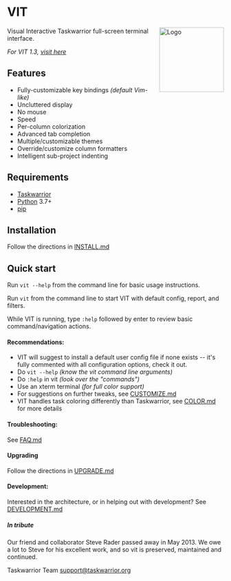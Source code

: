# VIT

<img src="images/great-tit-square-small.png" alt="Logo" width="150" height="150" align="right" />

Visual Interactive Taskwarrior full-screen terminal interface.

*For VIT 1.3, [visit here](https://github.com/vit-project/vit/tree/1.3)*


## Features

 * Fully-customizable key bindings *(default Vim-like)*
 * Uncluttered display
 * No mouse
 * Speed
 * Per-column colorization
 * Advanced tab completion
 * Multiple/customizable themes
 * Override/customize column formatters
 * Intelligent sub-project indenting

## Requirements

 * [Taskwarrior](https://taskwarrior.org)
 * [Python](https://www.python.org) 3.7+
 * [pip](https://pypi.org/project/pip)

## Installation

Follow the directions in [INSTALL.md](INSTALL.md)

## Quick start

Run ```vit --help``` from the command line for basic usage instructions.

Run ```vit``` from the command line to start VIT with default config, report, and filters.

While VIT is running, type ```:help``` followed by enter to review basic command/navigation actions.

#### Recommendations:

 * VIT will suggest to install a default user config file if none exists -- it's fully commented with all configuration options, check it out.
 * Do ```vit --help``` *(know the vit command line arguments)*
 * Do ```:help``` in vit *(look over the "commands")*
 * Use an xterm terminal *(for full color support)*
 * For suggestions on further tweaks, see [CUSTOMIZE.md](CUSTOMIZE.md)
 * VIT handles task coloring differently than Taskwarrior, see [COLOR.md](COLOR.md) for more details

#### Troubleshooting:

See [FAQ.md](FAQ.md)

#### Upgrading

Follow the directions in [UPGRADE.md](UPGRADE.md)

#### Development:

Interested in the architecture, or in helping out with development? See [DEVELOPMENT.md](DEVELOPMENT.md)

##### In tribute

 Our friend and collaborator Steve Rader passed away in May 2013.  We owe a lot to Steve for his excellent work, and so vit is preserved, maintained and continued.

 Taskwarrior Team
 support@taskwarrior.org
